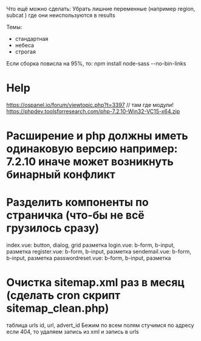 Что ещё можно сделать:
Убрать лишние переменные (например region, subcat ) где они неиспользуются в results

Темы:
- стандартная
- небеса
- строгая

Если сборка повисла на 95%, то: npm install node-sass --no-bin-links

# Help
https://ospanel.io/forum/viewtopic.php?t=3397
// там где модули!
https://phpdev.toolsforresearch.com/php-7.2.10-Win32-VC15-x64.zip

# Расширение и php должны иметь одинаковую версию например: 7.2.10 иначе может возникнуть бинарный конфликт

# Разделить компоненты по страничка (что-бы не всё грузилось сразу)
index.vue: button, dialog, grid разметка
login.vue: b-form, b-input, разметка
register.vue: b-form, b-input, разметка
sendemail.vue: b-form, b-input, разметка
passwordreset.vue: b-form, b-input, разметка

# Очистка sitemap.xml раз в месяц (сделать cron скрипт sitemap_clean.php)
таблица urls
id, url, advert_id
Бежим по всем полям стучимся по адресу если 404, то удаляем запись из хml и запись в urls


